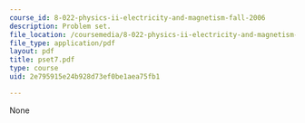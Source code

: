 ```yaml
---
course_id: 8-022-physics-ii-electricity-and-magnetism-fall-2006
description: Problem set.
file_location: /coursemedia/8-022-physics-ii-electricity-and-magnetism-fall-2006/2e795915e24b928d73ef0be1aea75fb1_pset7.pdf
file_type: application/pdf
layout: pdf
title: pset7.pdf
type: course
uid: 2e795915e24b928d73ef0be1aea75fb1

---
```

None
